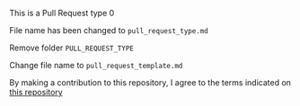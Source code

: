 This is a Pull Request type 0

File name has been changed to `pull_request_type.md`

Remove folder `PULL_REQUEST_TYPE`

Change file name to `pull_request_template.md`


By making a contribution to this repository, I agree to the terms indicated on [this repository](../README.md)
